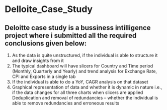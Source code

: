 # Delloite_Case_Study
## Deloitte case study is a bussiness intilligence project where i submitted all the required conclusions given below:

1. As the data is quite unstructured, if the individual is able to structure it and draw insights from it
2. The typical dashboard will have slicers for Country and Time period (Monthly, Quarterly and Yearly) and trend analysis for Exchange Rate, CPI and Exports in a single    tab
3. If the individual is able to do a YoY, CAGR analysis on that dataset
3. Graphical representation of data and whether it is dynamic in nature i.e., if the data changes for all three charts when slicers are applied Deduplication and removal    of redundancies – whether the individual is able to remove redundancies and erroneous results
